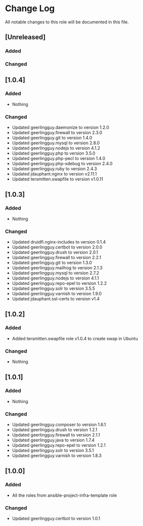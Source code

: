 # Change Log
All notable changes to this role will be documented in this file.

## [Unreleased]
### Added

### Changed

## [1.0.4]
### Added
- Nothing

### Changed
- Updated geerlingguy.daemonize to version 1.2.0
- Updated geerlingguy.firewall to version 2.3.0
- Updated geerlingguy.git to version 1.4.0
- Updated geerlingguy.mysql to version 2.8.0
- Updated geerlingguy.nodejs to version 4.1.2
- Updated geerlingguy.php to version 3.5.0
- Updated geerlingguy.php-pecl to version 1.4.0
- Updated geerlingguy.php-xdebug to version 2.4.0
- Updated geerlingguy.ruby to version 2.4.3
- Updated jdauphant.nginx to version v2.11.1
- Updated tersmitten.swapfile to version v1.0.11

## [1.0.3]
### Added
- Nothing

### Changed
- Updated druidfi.nginx-includes to version 0.1.4
- Updated geerlingguy.certbot to version 2.0.0
- Updated geerlingguy.drush to version 2.0.1
- Updated geerlingguy.firewall to version 2.2.1
- Updated geerlingguy.git to version 1.3.0
- Updated geerlingguy.mailhog to version 2.1.3
- Updated geerlingguy.mysql to version 2.7.2
- Updated geerlingguy.nodejs to version 4.1.1
- Updated geerlingguy.repo-epel to version 1.2.2
- Updated geerlingguy.solr to version 3.5.5
- Updated geerlingguy.varnish to version 1.9.0
- Updated jdauphant.ssl-certs to version v1.4

## [1.0.2]
### Added
- Added tersmitten.swapfile role v1.0.4 to create swap in Ubuntu

### Changed
- Nothing

## [1.0.1]
### Added
- Nothing

### Changed
- Updated geerlingguy.composer to version 1.6.1
- Updated geerlingguy.drush to version 1.2.1
- Updated geerlingguy.firewall to version 2.1.1
- Updated geerlingguy.java to version 1.7.4
- Updated geerlingguy.repo-epel to version 1.2.1
- Updated geerlingguy.solr to version 3.5.1
- Updated geerlingguy.varnish to version 1.8.3

## [1.0.0]
### Added
- All the roles from ansible-project-infra-template role

### Changed
- Updated geerlingguy.certbot to version 1.0.1
